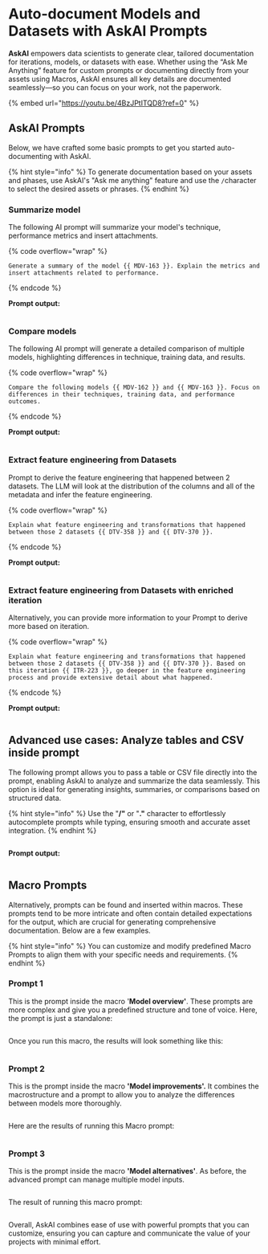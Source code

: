 # Auto-document Models and Datasets with AskAI Prompts

**AskAI** empowers data scientists to generate clear, tailored documentation for iterations, models, or datasets with ease. Whether using the “Ask Me Anything” feature for custom prompts or documenting directly from your assets using Macros, AskAI ensures all key details are documented seamlessly—so you can focus on your work, not the paperwork.

{% embed url="https://youtu.be/4BzJPtITQD8?ref=0" %}

## AskAI Prompts

Below, we have crafted some basic prompts to get you started auto-documenting with AskAI.&#x20;

{% hint style="info" %}
To generate documentation based on your assets and phases, use AskAI's "Ask me anything" feature and use the `/`character to select the desired assets or phrases.
{% endhint %}

### Summarize model

The following AI prompt will summarize your model's technique, performance metrics and insert attachments.

{% code overflow="wrap" %}
```
Generate a summary of the model {{ MDV-163 }}. Explain the metrics and insert attachments related to performance.
```
{% endcode %}

**Prompt output:**

<figure><img src="../.gitbook/assets/askai2.gif" alt=""><figcaption></figcaption></figure>

### Compare models

The following AI prompt will generate a detailed comparison of multiple models, highlighting differences in technique, training data, and results.

{% code overflow="wrap" %}
```
Compare the following models {{ MDV-162 }} and {{ MDV-163 }}. Focus on differences in their techniques, training data, and performance outcomes.
```
{% endcode %}

**Prompt output:**

<figure><img src="../.gitbook/assets/askai11.png" alt=""><figcaption></figcaption></figure>

### Extract feature engineering from Datasets <a href="#h-1665" id="h-1665"></a>

Prompt to derive the feature engineering that happened between 2 datasets. The LLM will look at the distribution of the columns and all of the metadata and infer the feature engineering.

{% code overflow="wrap" %}
```
Explain what feature engineering and transformations that happened between those 2 datasets {{ DTV-358 }} and {{ DTV-370 }}. 
```
{% endcode %}

**Prompt output:**

<figure><img src="../.gitbook/assets/askai3.png" alt=""><figcaption></figcaption></figure>

### Extract feature engineering from Datasets with enriched iteration

Alternatively, you can provide more information to your Prompt to derive more based on iteration.

{% code overflow="wrap" %}
```
Explain what feature engineering and transformations that happened between those 2 datasets {{ DTV-358 }} and {{ DTV-370 }}. Based on this iteration {{ ITR-223 }}, go deeper in the feature engineering process and provide extensive detail about what happened. 
```
{% endcode %}

**Prompt output:**

<figure><img src="../.gitbook/assets/askai4.png" alt=""><figcaption></figcaption></figure>

## Advanced use cases: Analyze tables and CSV inside prompt

The following prompt allows you to pass a table or CSV file directly into the prompt, enabling AskAI to analyze and summarize the data seamlessly. This option is ideal for generating insights, summaries, or comparisons based on structured data.

{% hint style="info" %}
Use the "**/"** or "**."** character to effortlessly autocomplete prompts while typing, ensuring smooth and accurate asset integration.
{% endhint %}

<figure><img src="../.gitbook/assets/2025-01-22_13-05-34 (1).gif" alt=""><figcaption></figcaption></figure>

**Prompt output:**

<figure><img src="../.gitbook/assets/askai13.png" alt=""><figcaption></figcaption></figure>

## Macro Prompts

Alternatively, prompts can be found and inserted within macros. These prompts tend to be more intricate and often contain detailed expectations for the output, which are crucial for generating comprehensive documentation. Below are a few examples.

{% hint style="info" %}
You can customize and modify predefined Macro Prompts to align them with your specific needs and requirements.
{% endhint %}

### **Prompt 1** <a href="#h-1887" id="h-1887"></a>

This is the prompt inside the macro '**Model overview'**. These prompts are more complex and give you a predefined structure and tone of voice. Here, the prompt is just a standalone:

<figure><img src="../.gitbook/assets/askai5.png" alt=""><figcaption></figcaption></figure>

Once you run this macro, the results will look something like this:

<figure><img src="../.gitbook/assets/askai6.png" alt=""><figcaption></figcaption></figure>

### **Prompt 2** <a href="#h-1968" id="h-1968"></a>

This is the prompt inside the macro **'Model improvements'.** It combines the macrostructure and a prompt to allow you to analyze the differences between models more thoroughly.

<figure><img src="../.gitbook/assets/askai7.png" alt=""><figcaption></figcaption></figure>

Here are the results of running this Macro prompt:

<figure><img src="../.gitbook/assets/askai8.png" alt=""><figcaption></figcaption></figure>

### **Prompt 3** <a href="#h-2037" id="h-2037"></a>

This is the prompt inside the macro **'Model alternatives'**. As before, the advanced prompt can manage multiple model inputs.

<figure><img src="../.gitbook/assets/askai12.png" alt=""><figcaption></figcaption></figure>

The result of running this macro prompt:

<figure><img src="../.gitbook/assets/askai10.png" alt=""><figcaption></figcaption></figure>

Overall, AskAI combines ease of use with powerful prompts that you can customize, ensuring you can capture and communicate the value of your projects with minimal effort.
